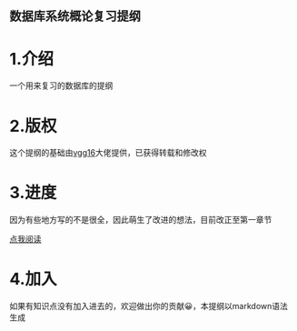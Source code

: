 数据库系统概论复习提纲
---
# 1.介绍
一个用来复习的数据库的提纲

# 2.版权
这个提纲的基础由[vgg16](https://blog.csdn.net/rakish_wind)大佬提供，已获得转载和修改权

# 3.进度
因为有些地方写的不是很全，因此萌生了改进的想法，目前改正至第一章节

[点我阅读](https://github.com/ggrp-china/reviewdatabase/blob/master/%E6%95%B0%E6%8D%AE%E5%BA%93%E5%A4%8D%E4%B9%A0.md)

# 4.加入
如果有知识点没有加入进去的，欢迎做出你的贡献😀，本提纲以markdown语法生成
